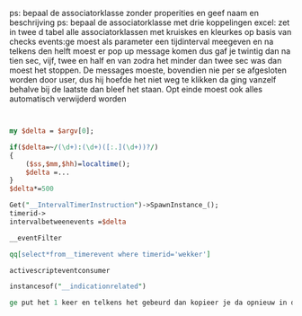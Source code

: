 ps: bepaal de associatorklasse zonder properities en geef naam en beschrijving
ps: bepaal de associatorklasse met drie koppelingen
excel: zet in twee d tabel alle associatorklassen met kruiskes en kleurkes op basis van checks
events:ge moest als parameter een tijdinterval meegeven en na telkens den helft moest er pop up message komen dus gaf je twintig dan na tien sec, vijf, twee en half en van zodra het minder dan twee sec was dan moest het stoppen. De messages moeste, bovendien nie per se afgesloten worden door user, dus hij hoefde het niet weg te klikken da ging vanzelf behalve bij de laatste dan bleef het staan. Opt einde moest ook alles automatisch verwijderd worden


```perl


my $delta = $argv[0];

if($delta=~/(\d+):(\d+)([:.](\d+))?/)
{
	($ss,$mm,$hh)=localtime();
	$delta =...
}
$delta*=500

Get("__IntervalTimerInstruction")->SpawnInstance_();
timerid->
intervalbetweenevents =$delta

__eventFilter

qq[select*from__timerevent where timerid='wekker']

activescripteventconsumer

instancesof("__indicationrelated")

ge put het 1 keer en telkens het gebeurd dan kopieer je da opnieuw in de reactie

```
